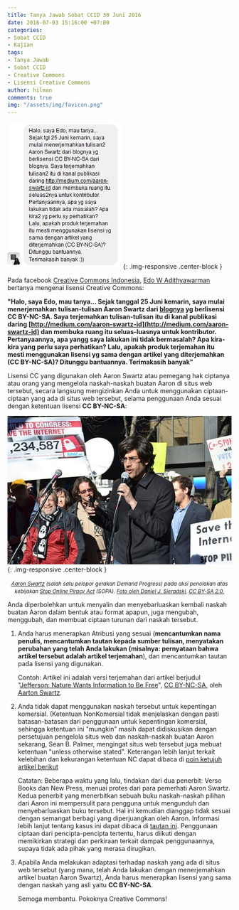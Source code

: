 ```yaml
---
title: Tanya Jawab Sobat CCID 30 Juni 2016
date: 2016-07-03 15:16:00 +07:00
categories:
- Sobat CCID
- Kajian
tags:
- Tanya Jawab
- Sobat CCID
- Creative Commons
- Lisensi Creative Commons
author: hilman
comments: true
img: "/assets/img/favicon.png"
---
```


![Edo-W-Adithyawarman.jpg](/uploads/Edo-W-Adithyawarman.jpg){: .img-responsive .center-block }

Pada facebook [Creative Commons Indonesia](https://www.facebook.com/CreativeCommonsIndonesia/), [Edo W Adithyawarman](https://www.facebook.com/lonely.davinci) bertanya mengenai lisensi Creative Commons:

**"Halo, saya Edo, mau tanya...
Sejak tanggal 25 Juni kemarin, saya mulai menerjemahkan tulisan-tulisan Aaron Swartz dari [blognya](http://www.aaronsw.com/weblog/) yg berlisensi CC BY-NC-SA. Saya terjemahkan tulisan-tulisan itu di kanal publikasi daring [http://medium.com/aaron-swartz-id](http://medium.com/aaron-swartz-id) dan membuka ruang itu seluas-luasnya untuk kontributor. Pertanyaannya, apa yangg saya lakukan ini tidak bermasalah? Apa kira-kira yang perlu saya perhatikan? Lalu, apakah produk terjemahan itu mesti menggunakan lisensi yg sama dengan artikel yang diterjemahkan (CC BY-NC-SA)? Ditunggu bantuannya. Terimakasih banyak"**

Lisensi CC yang digunakan oleh Aaron Swartz atau pemegang hak ciptanya atau orang yang mengelola naskah-naskah buatan Aaron di situs web tersebut, secara langsung mengizinkan Anda untuk menggunakan ciptaan-ciptaan yang ada di situs web tersebut, selama penggunaan Anda sesuai dengan ketentuan lisensi **CC BY-NC-SA**:

![512px-Aaron_swartz_6722391455.jpg](/uploads/512px-Aaron_swartz_6722391455.jpg){: .img-responsive .center-block }<center><small><i><a href="https://en.wikipedia.org/wiki/Aaron_Swartz">Aaron Swartz</a> (salah satu pelopor gerakan Demand Progress) pada aksi penolakan atas kebijakan <a href="https://en.wikipedia.org/wiki/Stop_Online_Piracy_Act">Stop Online Piracy Act</a> (SOPA). <a href="https://commons.wikimedia.org/wiki/File:Aaron_swartz_6722391455.jpg">Foto oleh Daniel J. Sieradski</a>, <a href="https://creativecommons.org/licenses/by-sa/2.0/deed.en">CC BY-SA 2.0.</a></i></small></center>

Anda diperbolehkan untuk menyalin dan menyebarluaskan kembali naskah buatan Aaron dalam bentuk atau format apapun, juga mengubah, menggubah, dan membuat ciptaan turunan dari naskah tersebut.

1. Anda harus menerapkan Atribusi yang sesuai (**mencantumkan nama penulis, mencantumkan tautan kepada sumber tulisan, menyatakan perubahan yang telah Anda lakukan (misalnya: pernyataan bahwa artikel tersebut adalah artikel terjemahan**), dan mencantumkan tautan pada lisensi yang digunakan.

    Contoh: Artikel ini adalah versi terjemahan dari artikel berjudul "[Jefferson: Nature Wants Information to Be Free](http://www.aaronsw.com/weblog/001115)", [CC BY-NC-SA](https://creativecommons.org/licenses/by-nc-sa/4.0/deed.id), oleh [Aarton Swartz](http://www.aaronsw.com/).

2. Anda tidak dapat menggunakan naskah tersebut untuk kepentingan komersial. (Ketentuan NonKomersial tidak menjelaskan dengan pasti batasan-batasan dari penggunaan untuk kepentingan komersial, sehingga ketentuan ini "mungkin" masih dapat didiskusikan dengan persetujuan pengelola situs web dan naskah-naskah buatan Aaron sekarang, Sean B. Palmer, mengingat situs web tersebut juga mebuat ketentuan "unless otherwise stated". Keterangan lebih lanjut terkait kelebihan dan kekurangan ketentuan NC dapat dibaca di [poin ketujuh artikel berikut](http://creativecommons.or.id/2016/06/prinsip-kerja-lisensi-creative-commons-di-coversongchallenge-tribute2erk/)

    Catatan: Beberapa waktu yang lalu, tindakan dari dua penerbit: Verso Books dan New Press, menuai protes dari para pemerhati Aaron Swartz. Kedua penerbit  yang menerbitkan sebuah buku naskah-naskah pilihan dari Aaron ini mempersulit para pengguna untuk mengunduh dan menyebarluaskan buku tersebut. Hal ini kemudian dianggap tidak sesuai dengan semangat berbagi yang diperjuangkan oleh Aaron. Informasi lebih lanjut tentang kasus ini dapat dibaca di [tautan ini](https://www.insidehighered.com/news/2016/04/25/critics-protest-handling-rights-hacktivist-aaron-swartzs-writings). Penggunaan ciptaan dari pencipta-pencipta tertentu, harus diikuti dengan memikirkan strategi dan perkiraan terkait dampak penggunaannya, supaya tidak ada pihak yang merasa dirugikan.

3. Apabila Anda melakukan adaptasi terhadap naskah yang ada di situs web tersebut (yang mana, telah Anda lakukan dengan menerjemahkan artikel buatan Aaron Swartz), Anda harus menerapkan lisensi yang sama dengan naskah yang asli yaitu **CC BY-NC-SA**.

    Semoga membantu. Pokoknya Creative Commons!
